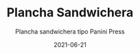 ---
date: '2021-06-21'
title: Plancha Sandwichera
subtitle: Plancha sandwichera tipo Panini Press
image: https://lh3.googleusercontent.com/pw/ACtC-3dSDs-ftIwq0eg9gwbWEkrKZj7oCSAdZaeqkqPrdzW3cOZLftirmURTvd7LcHyo6b3l6b4VmBrY6QNPa6Lrw36K5wHwvl6FWMqbl5fVxD89SvIsjxVVRdKy9vlOE8LpNv6GefHptzzkq9yS2Ti4iHKVyw=w918-h621-no?authuser=0
price: $ 15.000
weight: 15
description: Plancha electrica para sandwiches y otras preparaciones. Muy versátil, puede usarse para asar vegetales, hamburguesas, nuggets, etc.
link: 
exclude: true
---